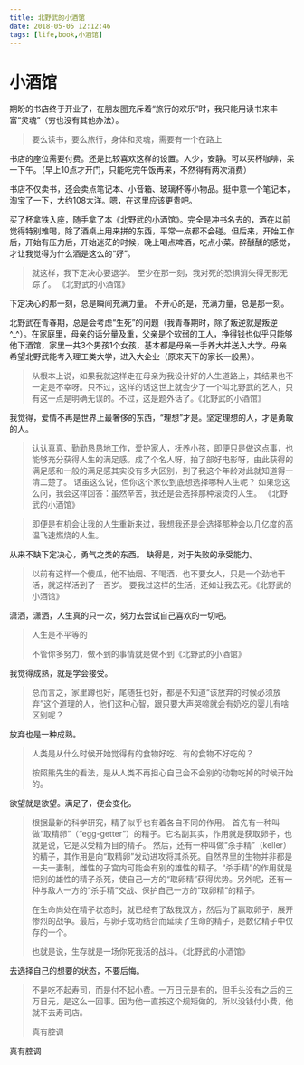 ```yaml
---
title: 北野武的小酒馆
date: 2018-05-05 12:12:46
tags: [life,book,小酒馆]
---
```

# 小酒馆
期盼的书店终于开业了，在朋友圈充斥着“旅行的欢乐”时，我只能用读书来丰富“灵魂”（穷也没有其他办法）。
> 要么读书，要么旅行，身体和灵魂，需要有一个在路上

书店的座位需要付费。还是比较喜欢这样的设置。人少，安静。可以买杯咖啡，呆一下午。（早上10点才开门，只能吃完午饭再来，不然得有两次消费）

书店不仅卖书，还会卖点笔记本、小音箱、玻璃杯等小物品。挺中意一个笔记本，淘宝了一下，大约108大洋。嗯，在这里应该更贵吧。

买了杯拿铁入座，随手拿了本《北野武的小酒馆》。完全是冲书名去的，酒在以前觉得特别难喝，除了酒桌上用来拼的东西，平常一点都不会碰。但后来，开始工作后，开始有压力后，开始迷茫的时候，晚上喝点啤酒，吃点小菜。醉醺醺的感觉，才让我觉得为什么酒是这么的“好”。


> 就这样，我下定决心要退学。
> 至少在那一刻，我对死的恐惧消失得无影无踪了。   《北野武的小酒馆》

下定决心的那一刻，总是瞬间充满力量。
不开心的是，充满力量，总是那一刻。

北野武在青春期，总是会考虑“生死”的问题（我青春期时，除了叛逆就是叛逆^_^）。在家庭里，母亲的话分量及重，父亲是个软弱的工人，挣得钱也似乎只能够他下酒馆，家里一共3个男孩1个女孩，基本都是母亲一手养大并送入大学。母亲希望北野武能考入理工类大学，进入大企业（原来天下的家长一般黑）。
> 从根本上说，如果我就这样走在母亲为我设计好的人生道路上，其结果也不一定是不幸呀。只不过，这样的话这世上就会少了一个叫北野武的艺人，只有这一点是明确无误的。不过，这是题外话了。《北野武的小酒馆》

我觉得，爱情不再是世界上最奢侈的东西，“理想”才是。坚定理想的人，才是勇敢的人。


> 认认真真、勤勤恳恳地工作，爱护家人，抚养小孩，即便只是做这点事，也能够充分获得人生的满足感。成了个名人呀，拍了部好电影呀，由此获得的满足感和一般的满足感其实没有多大区别，到了我这个年龄对此就知道得一清二楚了。 
> 话虽这么说，但你这个家伙到底想选择哪种人生呢？
> 如果您这么问，我会这样回答：虽然辛苦，我还是会选择那种滚烫的人生。 《北野武的小酒馆》



> 即便是有机会让我的人生重新来过，我想我还是会选择那种会以几亿度的高温飞速燃烧的人生。



从来不缺下定决心，勇气之类的东西。
缺得是，对于失败的承受能力。

> 以前有这样一个傻瓜，他不抽烟、不喝酒，也不要女人，只是一个劲地干活，就这样活到了一百岁。 要我过这样的生活，还如让我去死。《北野武的小酒馆》

潇洒，潇洒，人生真的只一次，努力去尝试自己喜欢的一切吧。

> 人生是不平等的
> 
> 不管你多努力，做不到的事情就是做不到《北野武的小酒馆》

我觉得成熟，就是学会接受。
> 总而言之，家里蹲也好，尾随狂也好，都是不知道“该放弃的时候必须放弃”这个道理的人，他们这种心智，跟只要大声哭啼就会有奶吃的婴儿有啥区别呢？

放弃也是一种成熟。


> 人类是从什么时候开始觉得有的食物好吃、有的食物不好吃的？
> 
> 按照熊先生的看法，是从人类不再担心自己会不会别的动物吃掉的时候开始的。


欲望就是欲望。满足了，便会变化。

> 根据最新的科学研究，精子似乎也有着各自不同的作用。
> 首先有一种叫做“取精卵”（“egg-getter”）的精子。它名副其实，作用就是获取卵子，也就是说，它是以受精为目的精子。
> 然后，还有一种叫做“杀手精”（keller）的精子，其作用是向“取精卵”发动进攻将其杀死。自然界里的生物并非都是一夫一妻制，雌性的子宫内可能会有别的雄性的精子。“杀手精”的作用就是把别的雄性的精子杀死，使自己一方的“取卵精”获得优势。另外呢，还有一种与敌人一方的“杀手精”交战、保护自己一方的“取卵精”的精子。
> 
> 在生命尚处在精子状态时，就已经有了敌我双方，然后为了赢取卵子，展开惨烈的战争。最后，与卵子成功结合而延续了生命的精子，是数亿精子中仅存的一个。
> 
> 也就是说，生存就是一场你死我活的战斗。《北野武的小酒馆》


去选择自己的想要的状态，不要后悔。


> 不是吃不起寿司，而是付不起小费。一万日元是有的，但手头没有之后的三万日元，是这么一回事。因为他一直按这个规矩做的，所以没钱付小费，他就不去寿司店。
> 
> 真有腔调

真有腔调
